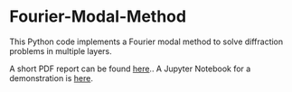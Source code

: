 # Fourier-Modal-Method

This Python code implements a Fourier modal method to solve diffraction problems in multiple layers.

A short PDF report can be found [here](tex/report.pdf).. A Jupyter Notebook for a demonstration is [here](results.ipynb).

